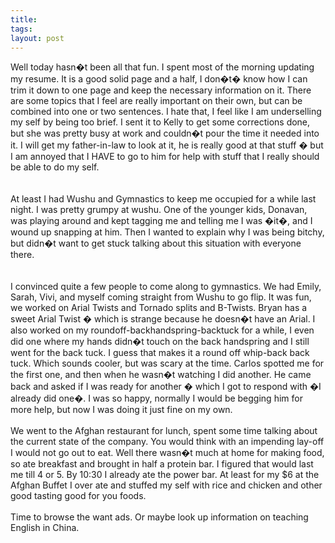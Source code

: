 ```yaml
---
title: 
tags: 
layout: post
---
```

Well today hasn�t been all that fun.  I spent most of the morning updating my resume.  It is a good solid page and a half, I don�t� know how I can trim it down to one page and keep the necessary information on it.  There are some topics that I feel are really important on their own, but can be combined into one or two sentences.  I hate that, I feel like I am underselling my self by being too brief.  I sent it to Kelly to get some corrections done, but she was pretty busy at work and couldn�t pour the time it needed into it.  I will get my father-in-law to look at it, he is really good at that stuff � but I am annoyed that I HAVE to go to him for help with stuff that I really should be able to do my self.  <br /><br />At least I had Wushu and Gymnastics to keep me occupied for a while last night.  I was pretty grumpy at wushu.  One of the younger kids, Donavan, was playing around and kept tagging me and telling me I was �it�, and I wound up snapping at him.  Then I wanted to explain why I was being bitchy, but didn�t want to get stuck talking about this situation with everyone there.  <br /><br />I convinced quite a few people to come along to gymnastics.  We had Emily, Sarah, Vivi, and myself coming straight from Wushu to go flip.  It was fun, we worked on Arial Twists and Tornado splits and B-Twists.  Bryan has a sweet Arial Twist � which is strange because he doesn�t have an Arial.   I also worked on my roundoff-backhandspring-backtuck for a while, I even did one where my hands didn�t touch on the back handspring and I still went for the back tuck.  I guess that makes it a round off whip-back back tuck.  Which sounds cooler, but was scary at the time.  Carlos spotted me for the first one, and then when he wasn�t watching I did another.  He came back and asked if I was ready for another � which I got to respond with �I already did one�.  I was so happy, normally I would be begging him for more help, but now I was doing it just fine on my own. <br /><br />We went to the Afghan restaurant for lunch, spent some time talking about the current state of the company.  You would think with an impending lay-off I would not go out to eat.  Well there wasn�t much at home for making food, so ate breakfast and brought in half a protein bar.  I figured that would last me till 4 or 5.  By 10:30 I already ate the power bar.  At least for my $6 at the Afghan Buffet I over ate and stuffed my self with rice and chicken and other good tasting good for you foods.<br /><br />Time to browse the want ads.  Or maybe look up information on teaching English in China.
